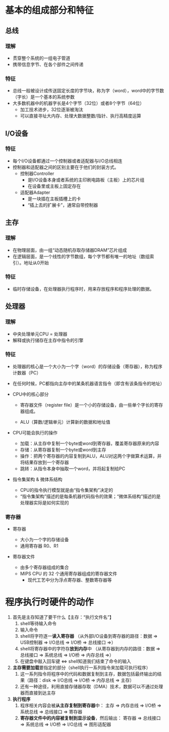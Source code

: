 # 基本的组成部分和特征

## 总线

### 理解

- 贯穿整个系统的一组电子管道
- 携带信息字节、在各个部件之间传递

### 特征

- 总线一般被设计成传送固定长度的字节块，称为字（word），word中的字节数（字长）是一个基本的系统参数
- 大多数机器中的机器字长是4个字节（32位）或者8个字节（64位）
  - 加工技术进步，32位逐渐被淘汰
  - 可以直接寻址大内存、处理大数据整数/指针、执行高精度运算


## I/O设备

### 特征

- 每个I/O设备都通过一个控制器或者适配器与I/O总线相连
- 控制器和适配器之间的区别主要在于他们的封装方式。
  - 控制器Controller
    - 是I/O设备本身或者系统的主印刷电路板（主板）上的芯片组
    - 在设备里或主板上固定存在
  - 适配器Adapter
    - 是一块插在主板插槽上的卡
    - “插上去的扩展卡”，通常自带控制器

## 主存

### 理解

- 在物理层面，由一组“动态随机存取存储器DRAM”芯片组成
- 在逻辑层面，是一个线性的字节数组，每个字节都有唯一的地址（数组索引）。地址从0开始

### 特征

- 临时存储设备，在处理器执行程序时，用来存放程序和程序处理的数据。

## 处理器

### 理解

- 中央处理单元CPU = 处理器
- 解释或执行储存在主存中指令的引擎

### 特征

- 处理器的核心是一个大小为一个字（word）的存储设备（寄存器），称为程序计数器（PC）

- 在任何时候，PC都指向主存中的某条机器语言指令（即含有该条指令的地址）

- CPU中的核心部分

  - 寄存器文件（register file）是一个小的存储设备，由一些单个字长的寄存器组成。

  - ALU（算数/逻辑单元）计算新的数据和地址值

- CPU可能会执行的操作

  - 加载：从主存中复制一个byte或word到寄存器，覆盖寄存器原来的内容
  - 存储：从寄存器复制一个byte或word到主存
  - 操作：把两个寄存器的内容复制到ALU，ALU对这两个字做算术运算，并将结果存放到一个寄存器
  - 跳转：从指令本身中抽取一个word，并将起复制给PC

- 指令集架构 & 微体系结构

  - CPU的指令执行模型就是由“指令集架构”决定的
  - “指令集架构”描述的是每条机器代码指令的效果；“微体系结构”描述的是处理器实际是如何实现的

### 寄存器

- 寄存器
  - 大小为一个字的存储设备
  - 通用寄存器 R0、R1

- 寄存器文件
  - 由多个寄存器组成的集合
  - MIPS CPU 的 32 个通用寄存器组成的寄存器文件
    - 现代工艺中分为浮点寄存器、整数寄存器等


# 程序执行时硬件的动作

1. 首先是主存知道了要干什么【主存：“执行文件名”】
   1. shell等待输入命令
   2. 输入命令
   3. shell将字符逐一**读入寄存器**
      （从外部I/O设备到寄存器的路径：数据 => USB控制器     => I/O总线 => I/O桥 => 总线接口 =>）
   4. shell将寄存器中的字符存**放到内存**中
      （从寄存器到内存的路径：数据 =>     总线接口 => 系统总线 => I/O桥 => 内存总线      =>）
   5. 在键盘中敲入回车键     <=> shell知道我们结束了命令的输入
2. **主存需要加载**要指定的部分（shell执行一系列指令来加载可执行程序）
   1. 这一系列指令将程序中的代码和数据复制到主存，数据包括最终输出的结果（路径：disk => I/O总线 => I/O桥 => 内存总线 => 主存）
   2. 还有一种途径，利用直接存储器存取（DMA）技术，数据可以不通过处理器而直接到达主存
3. **执行程序**
   1. 程序相关内容会被**从主存复制到寄存器**中：
      主存 => 内存总线 => I/O桥 => 系统总线 => 总线接口     => 寄存器
   2. **寄存器文件中的内容被复制到显示设备**，然后输出：
      寄存器 =>     总线接口 => 系统总线 => I/O桥 => I/O总线 => 图形适配器
